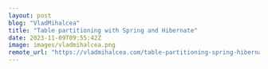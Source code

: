 ```yaml
---
layout: post
blog: "VladMihalcea"
title: "Table partitioning with Spring and Hibernate"
date: 2023-11-09T09:55:42Z
image: images/vladmihalcea.png
remote_url: "https://vladmihalcea.com/table-partitioning-spring-hibernate/"
---
```

